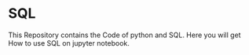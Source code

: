 # SQL
This Repository contains the Code of python and SQL. Here you will get How to use SQL on jupyter notebook.
